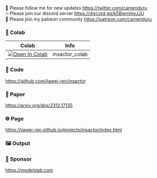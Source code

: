 🐣 Please follow me for new updates https://twitter.com/camenduru <br />
🔥 Please join our discord server https://discord.gg/k5BwmmvJJU <br />
🥳 Please join my patreon community https://patreon.com/camenduru <br />

### 🦒 Colab

| Colab | Info
| --- | --- |
[![Open In Colab](https://colab.research.google.com/assets/colab-badge.svg)](https://colab.research.google.com/github/camenduru/insactor-colab/blob/main/insactor_colab.ipynb) | insactor_colab

### 🧬 Code
https://github.com/jiawei-ren/insactor

### 📄 Paper
https://arxiv.org/abs/2312.17135

### 🌐 Page
https://jiawei-ren.github.io/projects/insactor/index.html

### 🖼 Output


### 🏢 Sponsor
https://modelslab.com
